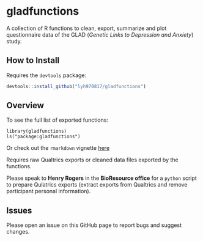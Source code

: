 # gladfunctions

A collection of R functions to clean, export, summarize and plot questionnaire data of the GLAD (*Genetic Links to Depression and Anxiety*) study.


## How to Install

Requires the `devtools` package:

```r
devtools::install_github("lyh970817/gladfunctions")
```

## Overview

To see the full list of exported functions:

```{r}
library(gladfunctions)
ls("package:gladfunctions")
```

Or check out the `rmarkdown` vignette [here](https://htmlpreview.github.io/?https://github.com/lyh970817/gladfunctions/blob/master/vignettes/gladfunctions_vignette.html)

Requires raw Qualtrics exports or cleaned data files exported by the functions. 

Please speak to **Henry Rogers** in the **BioResource office** for a `python` script to prepare Qulatrics exports (extract exports from Qualtrics and remove participant personal information).

## Issues

Please open an issue on this GitHub page to report bugs and suggest changes.
